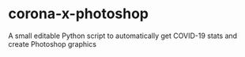 # corona-x-photoshop
A small editable Python script to automatically get COVID-19 stats and create Photoshop graphics

